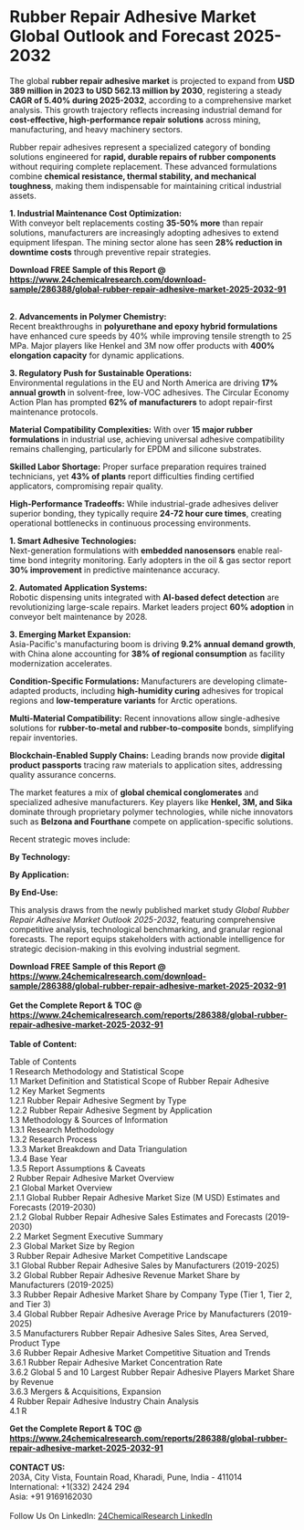<h1>Rubber Repair Adhesive Market Global Outlook and Forecast 2025-2032</h1><p>The global <strong>rubber repair adhesive market</strong> is projected to expand from <strong>USD 389 million in 2023 to USD 562.13 million by 2030</strong>, registering a steady <strong>CAGR of 5.40% during 2025-2032</strong>, according to a comprehensive market analysis. This growth trajectory reflects increasing industrial demand for <strong>cost-effective, high-performance repair solutions</strong> across mining, manufacturing, and heavy machinery sectors.</p><p>Rubber repair adhesives represent a specialized category of bonding solutions engineered for <strong>rapid, durable repairs of rubber components</strong> without requiring complete replacement. These advanced formulations combine <strong>chemical resistance, thermal stability, and mechanical toughness</strong>, making them indispensable for maintaining critical industrial assets.</p><p><strong>1. Industrial Maintenance Cost Optimization:</strong><br>
With conveyor belt replacements costing <strong>35-50% more</strong> than repair solutions, manufacturers are increasingly adopting adhesives to extend equipment lifespan. The mining sector alone has seen <strong>28% reduction in downtime costs</strong> through preventive repair strategies.</p><div><b>Download FREE Sample of this Report @ 
            <a href="https://www.24chemicalresearch.com/download-sample/286388/global-rubber-repair-adhesive-market-2025-2032-91">
            https://www.24chemicalresearch.com/download-sample/286388/global-rubber-repair-adhesive-market-2025-2032-91</a></b></div><br><p><strong>2. Advancements in Polymer Chemistry:</strong><br>
Recent breakthroughs in <strong>polyurethane and epoxy hybrid formulations</strong> have enhanced cure speeds by 40% while improving tensile strength to 25 MPa. Major players like Henkel and 3M now offer products with <strong>400% elongation capacity</strong> for dynamic applications.</p><p><strong>3. Regulatory Push for Sustainable Operations:</strong><br>
Environmental regulations in the EU and North America are driving <strong>17% annual growth</strong> in solvent-free, low-VOC adhesives. The Circular Economy Action Plan has prompted <strong>62% of manufacturers</strong> to adopt repair-first maintenance protocols.</p><p><strong>Material Compatibility Complexities:</strong> With over <strong>15 major rubber formulations</strong> in industrial use, achieving universal adhesive compatibility remains challenging, particularly for EPDM and silicone substrates.</p><p><strong>Skilled Labor Shortage:</strong> Proper surface preparation requires trained technicians, yet <strong>43% of plants</strong> report difficulties finding certified applicators, compromising repair quality.</p><p><strong>High-Performance Tradeoffs:</strong> While industrial-grade adhesives deliver superior bonding, they typically require <strong>24-72 hour cure times</strong>, creating operational bottlenecks in continuous processing environments.</p><p><strong>1. Smart Adhesive Technologies:</strong><br>
Next-generation formulations with <strong>embedded nanosensors</strong> enable real-time bond integrity monitoring. Early adopters in the oil &amp; gas sector report <strong>30% improvement</strong> in predictive maintenance accuracy.</p><p><strong>2. Automated Application Systems:</strong><br>
Robotic dispensing units integrated with <strong>AI-based defect detection</strong> are revolutionizing large-scale repairs. Market leaders project <strong>60% adoption</strong> in conveyor belt maintenance by 2028.</p><p><strong>3. Emerging Market Expansion:</strong><br>
Asia-Pacific's manufacturing boom is driving <strong>9.2% annual demand growth</strong>, with China alone accounting for <strong>38% of regional consumption</strong> as facility modernization accelerates.</p><p><strong>Condition-Specific Formulations:</strong> Manufacturers are developing climate-adapted products, including <strong>high-humidity curing</strong> adhesives for tropical regions and <strong>low-temperature variants</strong> for Arctic operations.</p><p><strong>Multi-Material Compatibility:</strong> Recent innovations allow single-adhesive solutions for <strong>rubber-to-metal and rubber-to-composite</strong> bonds, simplifying repair inventories.</p><p><strong>Blockchain-Enabled Supply Chains:</strong> Leading brands now provide <strong>digital product passports</strong> tracing raw materials to application sites, addressing quality assurance concerns.</p><p>The market features a mix of <strong>global chemical conglomerates</strong> and specialized adhesive manufacturers. Key players like <strong>Henkel, 3M, and Sika</strong> dominate through proprietary polymer technologies, while niche innovators such as <strong>Belzona and Fourthane</strong> compete on application-specific solutions.</p><p>Recent strategic moves include:</p><p><strong>By Technology:</strong></p><p><strong>By Application:</strong></p><p><strong>By End-Use:</strong></p><p>This analysis draws from the newly published market study <em>Global Rubber Repair Adhesive Market Outlook 2025-2032</em>, featuring comprehensive competitive analysis, technological benchmarking, and granular regional forecasts. The report equips stakeholders with actionable intelligence for strategic decision-making in this evolving industrial segment.</p><div><b>Download FREE Sample of this Report @ 
            <a href="https://www.24chemicalresearch.com/download-sample/286388/global-rubber-repair-adhesive-market-2025-2032-91">
            https://www.24chemicalresearch.com/download-sample/286388/global-rubber-repair-adhesive-market-2025-2032-91</a></b></div><br><div><b>Get the Complete Report & TOC @ 
            <a href="https://www.24chemicalresearch.com/reports/286388/global-rubber-repair-adhesive-market-2025-2032-91">
            https://www.24chemicalresearch.com/reports/286388/global-rubber-repair-adhesive-market-2025-2032-91</a></b></div><br>
            <b>Table of Content:</b><p>Table of Contents<br />
1 Research Methodology and Statistical Scope<br />
1.1 Market Definition and Statistical Scope of Rubber Repair Adhesive<br />
1.2 Key Market Segments<br />
1.2.1 Rubber Repair Adhesive Segment by Type<br />
1.2.2 Rubber Repair Adhesive Segment by Application<br />
1.3 Methodology & Sources of Information<br />
1.3.1 Research Methodology<br />
1.3.2 Research Process<br />
1.3.3 Market Breakdown and Data Triangulation<br />
1.3.4 Base Year<br />
1.3.5 Report Assumptions & Caveats<br />
2 Rubber Repair Adhesive Market Overview<br />
2.1 Global Market Overview<br />
2.1.1 Global Rubber Repair Adhesive Market Size (M USD) Estimates and Forecasts (2019-2030)<br />
2.1.2 Global Rubber Repair Adhesive Sales Estimates and Forecasts (2019-2030)<br />
2.2 Market Segment Executive Summary<br />
2.3 Global Market Size by Region<br />
3 Rubber Repair Adhesive Market Competitive Landscape<br />
3.1 Global Rubber Repair Adhesive Sales by Manufacturers (2019-2025)<br />
3.2 Global Rubber Repair Adhesive Revenue Market Share by Manufacturers (2019-2025)<br />
3.3 Rubber Repair Adhesive Market Share by Company Type (Tier 1, Tier 2, and Tier 3)<br />
3.4 Global Rubber Repair Adhesive Average Price by Manufacturers (2019-2025)<br />
3.5 Manufacturers Rubber Repair Adhesive Sales Sites, Area Served, Product Type<br />
3.6 Rubber Repair Adhesive Market Competitive Situation and Trends<br />
3.6.1 Rubber Repair Adhesive Market Concentration Rate<br />
3.6.2 Global 5 and 10 Largest Rubber Repair Adhesive Players Market Share by Revenue<br />
3.6.3 Mergers & Acquisitions, Expansion<br />
4 Rubber Repair Adhesive Industry Chain Analysis<br />
4.1 R</p><div><b>Get the Complete Report & TOC @ 
            <a href="https://www.24chemicalresearch.com/reports/286388/global-rubber-repair-adhesive-market-2025-2032-91">
            https://www.24chemicalresearch.com/reports/286388/global-rubber-repair-adhesive-market-2025-2032-91</a></b></div><br><b>CONTACT US:</b><br>
            203A, City Vista, Fountain Road, Kharadi, Pune, India - 411014<br>
            International: +1(332) 2424 294<br>
            Asia: +91 9169162030 <br><br>
            Follow Us On LinkedIn: <a href="https://www.linkedin.com/company/24chemicalresearch/">24ChemicalResearch LinkedIn</a>